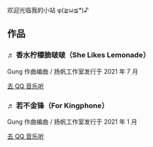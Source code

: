 
欢迎光临我的小站 φ(≧ω≦*)♪


## 作品

### ♬ 香水柠檬脆啵啵（She Likes Lemonade）

Gung 作曲编曲 / 扬帆工作室发行于 2021 年 7 月

[ 去 QQ 音乐听](https://i.y.qq.com/v8/playsong.html?songmid=003y0vQB0b1vQE&ADTAG=myqq&from=myqq&channel=10007100)   


### ♬ 若不金锋（For Kingphone）

Gung 作曲编曲 / 扬帆工作室发行于 2021 年 1 月

[ 去 QQ 音乐听](https://i.y.qq.com/v8/playsong.html?songmid=000cXLlb0j4jBQ&ADTAG=myqq&from=myqq&channel=10007100)  

